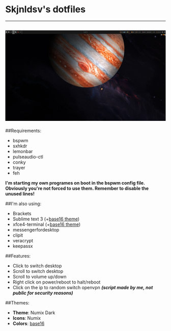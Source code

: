 # Skjnldsv's dotfiles
------------------------
![screenshot](https://raw.githubusercontent.com/skjnldsv/dotfiles/master/Screenshot1.png)
------------------------
##Requirements:
- bspwm
- sxhkdr
- lemonbar
- pulseaudio-ctl
- conky
- trayer
- feh

**I'm starting my own programes on boot in the bspwm config file. Obviously you're not forced to use them. Remember to disable the unused lines!**

##I'm also using:
- Brackets
- Sublime text 3 (+[base16 theme][base16-subl])
- xfce4-terminal (+[base16 theme][base16-term])
- messengerfordesktop
- clipit
- veracrypt
- keepassx

##Features:
- Click to switch desktop
- Scroll to switch desktop
- Scroll to volume up/down
- Right click on power/reboot to halt/reboot
- Click on the ip to random switch openvpn ***(script made by me, not public for security reasons)***

##Themes:
- **Theme**: Numix Dark
- **Icons**: Numix
- **Colors**: [base16][base16]


[base16-subl]: https://github.com/chriskempson/base16-textmate
[base16-term]: https://github.com/chriskempson/base16-xfce4-terminal
[base16]: https://github.com/chriskempson/base16